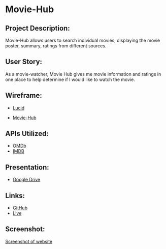 
# Movie-Hub

## Project Description:

Movie-Hub allows users to search individual movies, displaying the movie poster, summary, ratings from different sources.

## User Story:

As a movie-watcher, Movie Hub gives me movie information and ratings in one place to help determine if I would like to watch the movie.

## Wireframe:

- [Lucid](https://www.lucidchart.com/)

- [Movie-Hub](https://github.com/JoeBarbone/movie-hub/files/8810176/Movie-Hub.pdf)

## APIs Utilized:

- [OMDb](https://www.omdbapi.com)
- [IMDB](https://imdb-api.com/en/API/Ratings)

## Presentation:

- [Google Drive](https://docs.google.com/presentation/d/1FfcQNZO1NixQN6F7j5yGVsOWhJnY9GRsQT7-849efxk/edit?usp=sharing)

## Links:

- [GitHub](https://github.com/JoeBarbone/movie-hub.git)
- [Live](http://joebarbone.github.io/movie-hub/)


## Screenshot:

[Screenshot of website](https://user-images.githubusercontent.com/101817569/171965678-007f824a-7716-4730-9793-f0a9d7c6a98f.png)
